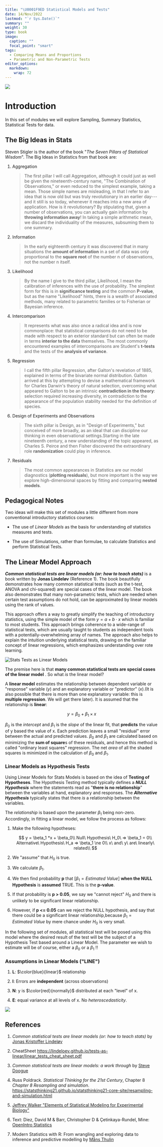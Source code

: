 ```yaml
---
title: "\U0001F9ED Statistical Models and Tests"
date: 14/Nov/2022
lastmod: "`r Sys.Date()`"
summary: ""
weight: 30
type: book
image:
  caption: ""
  focal_point: "smart"
tags: 
  - Comparing Means and Proportions
  - Parametric and Non-Parametric Tests
editor_options: 
  markdown: 
    wrap: 72
---
```


![](featured.jpg)

# Introduction

In this set of modules we will explore Sampling, Summary Statistics,
Statistical Tests for data.

## The Big Ideas in Stats

Steven Stigler is the author of the book "*The Seven Pillars of
Statistical Wisdom*". The Big Ideas in Statistics from that book are:

1.  Aggregation

    > The first pillar I will call Aggregation, although it could just
    > as well be given the nineteenth-century name, "The Combination of
    > Observations," or even reduced to the simplest example, taking a
    > mean. Those simple names are misleading, in that I refer to an
    > idea that is now old but was truly revolutionary in an earlier
    > day---and it still is so today, whenever it reaches into a new
    > area of application. How is it revolutionary? By stipulating that,
    > given a number of observations, you can actually gain information
    > by **throwing information away**! In taking a simple arithmetic
    > mean, we discard the individuality of the measures, subsuming them
    > to one summary.

2.  Information

    > In the early eighteenth century it was discovered that in many
    > situations the **amount of information** in a set of data was only
    > proportional to the **square root** of the number n of
    > observations, not the number n itself.

3.  Likelihood

    > By the name I give to the third pillar, Likelihood, I mean the
    > calibration of inferences with the use of probability. The
    > simplest form for this is in **significance testing** and the
    > common **P-value**, but as the name "Likelihood" hints, there is a
    > wealth of associated methods, many related to parametric families
    > or to Fisherian or Bayesian inference.

4.  Intercomparison

    > It represents what was also once a radical idea and is now
    > commonplace: that statistical comparisons do not need to be made
    > with respect to an exterior standard but can often be made in
    > terms **interior to the data** themselves. The most commonly
    > encountered examples of intercomparisons are Student's **t-tests**
    > and the tests of the **analysis of variance**.

5.  Regression

    > I call the fifth pillar Regression, after Galton's revelation of
    > 1885, explained in terms of the bivariate normal distribution.
    > Galton arrived at this by attempting to devise a mathematical
    > framework for Charles Darwin's theory of natural selection,
    > overcoming what appeared to Galton to be an intrinsic
    > **contradiction in the theory**: selection required increasing
    > diversity, in contradiction to the appearance of the population
    > stability needed for the definition of species.

6.  Design of Experiments and Observations

    > The sixth pillar is Design, as in "Design of Experiments," but
    > conceived of more broadly, as an ideal that can discipline our
    > thinking in even observational settings.Starting in the late
    > nineteenth century, a new understanding of the topic appeared, as
    > Charles S. Peirce and then Fisher discovered the extraordinary
    > role **randomization** could play in inference.

7.  Residuals

    > The most common appearances in Statistics are our model
    > diagnostics (**plotting residuals**), but more important is the
    > way we explore high-dimensional spaces by fitting and comparing
    > **nested models**.

## Pedagogical Notes

Two ideas will make this set of modules a little different from more
conventional introductory statistics courses:

-   The use of *Linear Models* as the basis for understanding *all*
    statistics measures and tests.

-   The use of Simulations, rather than formulae, to calculate
    Statistics and perform Statistical Tests.

## The Linear Model Approach

***Common statistical tests are linear models (or: how to teach
stats)*** is a book written by **Jonas Lindeløv** (Reference 1). The
book beautifully demonstrates how many common statistical tests (such as
the t-test, ANOVA and chi-squared) are special cases of the linear
model. The book also demonstrates that many non-parametric tests, which
are needed when certain test assumptions do not hold, can be
approximated by linear models using the rank of values.

This approach offers a way to greatly simplify the teaching of
introductory statistics, using the simple model of the form
$y = a + b⋅x$ which is familiar to most students. This approach brings
coherence to a wide-range of statistical tests, which are usually taught
to students as independent tools with a potentially-overwhelming array
of names. The approach also helps to explain the intuition underlying
statistical tests, drawing on the familiar concept of linear
regressions, which emphasizes understanding over rote learning.

![Stats Tests as Linear Models](images/linear_tests_cheat_sheet.png)

The premise here is that **many common statistical tests are special
cases of the linear model** . So what *is* the linear model?

A **linear model** estimates the relationship between dependent variable
or "response" variable ($y$) and an explanatory variable or "predictor"
($x$).(It is also possible that there is more than one explanatory
variable: this is **multiple regression**. We will get there later). It
is assumed that the relationship is **linear**:

$$
 y = \beta_0 + \beta_1 \times x
$$

$\beta_0$ is the *intercept* and $\beta_1$ is the *slope* of the linear
fit, that **predicts** the value of y based the value of x. Each
prediction leaves a small "residual" error between the actual and
predicted values. $\beta_0$ and $\beta_1$ are calculated based on
minimizing the **sum of square**s of these residuals, and hence this
method is called "ordinary least squares" regression. The net *area* of
all the shaded squares is minimized in the calculation of $\beta_0$ and
$\beta_1$.

### Linear Models as Hypothesis Tests

Using Linear Models for Stats Models is based on the idea of **Testing
of Hypotheses**. The Hypothesis Testing method typically defines a
***NULL Hypothesis*** where the statements read as "**there is no
relationship**" between the variables at hand, explanatory and
responses. The ***Alternative Hypothesis*** typically states that there
*is* a relationship between the variables.

The *relationship* is based upon the parameter $\beta_1$ being non-zero.
Accordingly, in fitting a linear model, we follow the process as
follows:

1.  Make the following hypotheses:

    $$
    y = \beta_1 *x + \beta_0\\
    Null\ Hypothesis\ H_0\ => \beta_1 = 0\\
    Alternative\ Hypothesis\ H_a => \beta_1 \ne 0\\
    x\ and\ y\ are\ linearly\ related\\
    $$

2.  We "assume" that $H_0$ is true.

3.  We calculate $\beta_1$.

4.  We then find probability **p** that \[$\beta_1 = Estimated\ Value$\]
    **when the NULL Hypothesis** is **assumed** TRUE. This is the
    **p-value**.

5.  If that probability is **p \> 0.05**, we say we "cannot reject"
    $H_0$ and there is unlikely to be significant linear relationship.

6.  However, if **p \<= 0.05** can we reject the NULL hypothesis, and
    say that there could be a significant linear relationship,because
    $\beta_1 = Estimated\ Value$ by mere chance under $H_0$ is very
    small.

In the following set of modules, all statistical test will be posed
using this model where the desired result of the test will be the
subject of a Hypothesis Test based around a Linear Model. The parameter
we wish to estimate will be of course, either a $\beta_0$ or a $\beta_1$
!!

### Assumptions in Linear Models ("LINE")

1.  **L**: $\color{blue}{linear}$ relationship

2.  **I**: Errors are **independent** (across observations)

3.  **N**: y is $\color{red}{normally}$ distributed at each "level" of
    x.

4.  **E**: equal variance at all levels of x. No *heteroscedasticity*.

![](images/ols_assumptions.png)

## References

1.  *Common statistical tests are linear models (or: how to teach
    stats)* by [Jonas Kristoffer
    Lindeløv](https://lindeloev.github.io/tests-as-linear/)

2.  CheatSheet
    <https://lindeloev.github.io/tests-as-linear/linear_tests_cheat_sheet.pdf>

3.  *Common statistical tests are linear models: a work through* by
    [Steve Doogue](https://steverxd.github.io/Stat_tests/)

4.  Russ Poldrack. *Statistical Thinking for the 21st Century*, Chapter
    8 *Chapter 8 Resampling and simulation*.
    <https://statsthinking21.github.io/statsthinking21-core-site/resampling-and-simulation.html>

5.  [Jeffrey Walker "Elements of Statistical Modeling for Experimental
    Biology"](https://www.middleprofessor.com/files/applied-biostatistics_bookdown/_book/)

6.  Text: Diez, David M & Barr, Christopher D & Çetinkaya-Rundel, Mine:
    [OpenIntro Statistics](https://www.openintro.org/book/os/)

7.  Modern Statistics with R: From wrangling and exploring data to
    inference and predictive modelling by [Måns
    Thulin](http://www.modernstatisticswithr.com/)
